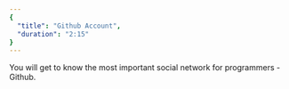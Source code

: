 ```yaml
---
{
  "title": "Github Account",
  "duration": "2:15"
}
---
```


You will get to know the most important social network for programmers - Github.
